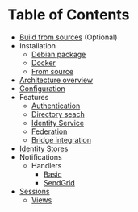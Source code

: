 # Table of Contents

- [Build from sources](build.md) (Optional)
- Installation
  - [Debian package](install/debian.md)
  - [Docker](install/docker.md)
  - [From source](install/source.md)
- [Architecture overview](architecture.md)
- [Configuration](configure.md)
- Features
  - [Authentication](features/authentication.md)
  - [Directory seach](features/directory-users.md)
  - [Identity Service](features/identity.md)
  - [Federation](features/federation.md)
  - [Bridge integration](features/bridge-integration.md)
- [Identity Stores](backends/README.md)
- Notifications
  - Handlers
    - [Basic](threepids/notifications/basic-handler.md)
    - [SendGrid](threepids/notifications/sendgrid-handler.md)
- [Sessions](sessions/3pid.md)
  - [Views](sessions/3pid-views.md)
